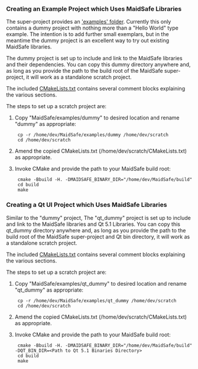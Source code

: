 ### Creating an Example Project which Uses MaidSafe Libraries

The super-project provides an ['examples' folder][examples].  Currently this only contains a dummy project with nothing more than a "Hello World" type example.  The intention is to add further small exemplars, but in the meantime the dummy project is an excellent way to try out existing MaidSafe libraries.

The dummy project is set up to include and link to the MaidSafe libraries and their dependencies.  You can copy this dummy directory anywhere and, as long as you provide the path to the build root of the MaidSafe super-project, it will work as a standalone scratch project.

The included [CMakeLists.txt][cmakelists] contains several comment blocks explaining the various sections.

The steps to set up a scratch project are:

1. Copy "MaidSafe/examples/dummy" to desired location and rename "dummy" as appropriate:

        cp -r /home/dev/MaidSafe/examples/dummy /home/dev/scratch
        cd /home/dev/scratch

2. Amend the copied CMakeLists.txt (/home/dev/scratch/CMakeLists.txt) as appropriate.

3. Invoke CMake and provide the path to your MaidSafe build root:

        cmake -Bbuild -H. -DMAIDSAFE_BINARY_DIR="/home/dev/MaidSafe/build"
        cd build
        make

### Creating a Qt UI Project which Uses MaidSafe Libraries

Similar to the "dummy" project, The "qt_dummy" project is set up to include and link to the MaidSafe libraries and Qt 5.1 Libraries.  You can copy this qt_dummy directory anywhere and, as long as you provide the path to the build root of the MaidSafe super-project and Qt bin directory, it will work as a standalone scratch project.

The included [CMakeLists.txt][qt_cmakelists] contains several comment blocks explaining the various sections.

The steps to set up a scratch project are:

1. Copy "MaidSafe/examples/qt_dummy" to desired location and rename "qt_dummy" as appropriate:

        cp -r /home/dev/MaidSafe/examples/qt_dummy /home/dev/scratch
        cd /home/dev/scratch

2. Amend the copied CMakeLists.txt (/home/dev/scratch/CMakeLists.txt) as appropriate.

3. Invoke CMake and provide the path to your MaidSafe build root:

        cmake -Bbuild -H. -DMAIDSAFE_BINARY_DIR="/home/dev/MaidSafe/build" -DQT_BIN_DIR=<Path to Qt 5.1 Binaries Directory>
        cd build
        make

[examples]: https://github.com/maidsafe/MaidSafe/tree/next/examples
[cmakelists]: https://github.com/maidsafe/MaidSafe/blob/next/examples/dummy/CMakeLists.txt
[qt_cmakelists]: https://github.com/maidsafe/MaidSafe/blob/next/examples/qt_dummy/CMakeLists.txt